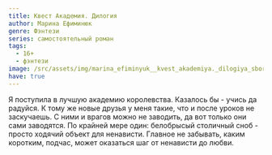 ```yaml
---
title: Квест Академия. Дилогия
author: Марина Ефиминюк
genre: Фэнтези
series: самостоятельный роман
tags:
  - 16+
  - фэнтези
image: /src/assets/img/marina_efiminyuk__kvest_akademiya._dilogiya_sbornik.jpeg
have: true
---
```

Я поступила в лучшую академию королевства. Казалось бы - учись да радуйся. К тому же новые друзья у меня такие, что и после уроков не заскучаешь. С ними и врагов можно не заводить, да вот только они сами заводятся. По крайней мере один: белобрысый столичный сноб - просто ходячий объект для ненависти. Главное не забывать, каким коротким, подчас, может оказаться шаг от ненависти до любви.
